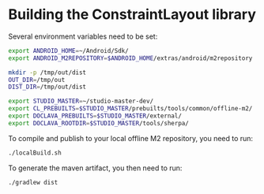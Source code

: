 Building the ConstraintLayout library
=====================================

Several environment variables need to be set:
  
```bash
export ANDROID_HOME=~/Android/Sdk/
export ANDROID_M2REPOSITORY=$ANDROID_HOME/extras/android/m2repository

mkdir -p /tmp/out/dist
OUT_DIR=/tmp/out
DIST_DIR=/tmp/out/dist

export STUDIO_MASTER=~/studio-master-dev/
export CL_PREBUILTS=$STUDIO_MASTER/prebuilts/tools/common/offline-m2/
export DOCLAVA_PREBUILTS=$STUDIO_MASTER/external/
export DOCLAVA_ROOTDIR=$STUDIO_MASTER/tools/sherpa/
```

To compile and publish to your local offline M2 repository, you need to run:

```bash
./localBuild.sh
```

To generate the maven artifact, you then need to run:

```bash
./gradlew dist
```
